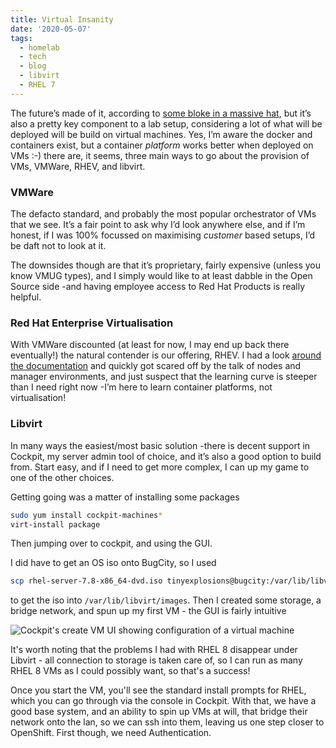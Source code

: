 ```yaml
---
title: Virtual Insanity
date: '2020-05-07'
tags:
  - homelab
  - tech
  - blog
  - libvirt
  - RHEL 7
---
```

The future’s made of it, according to [some bloke in a massive hat](https://youtu.be/4JkIs37a2JE), but it’s also a pretty key component to a lab setup, considering a lot of what will be deployed will be build on virtual machines. Yes, I’m aware the docker and containers exist, but a container *platform* works better when deployed on VMs :-) there are, it seems, three main ways to go about the provision of VMs, VMWare, RHEV, and libvirt. 

### VMWare
The defacto standard, and probably the most popular orchestrator of VMs that we see. It’s a fair point to ask why I’d look anywhere else, and if I’m honest, if I was 100% focussed on maximising *customer* based setups, I’d be daft not to look at it. 

The downsides though are that it’s proprietary, fairly expensive (unless you know VMUG types), and I simply would like to at least dabble in the Open Source side -and having employee access to Red Hat Products is really helpful. 

### Red Hat Enterprise Virtualisation 
With VMWare discounted (at least for now, I may end up back there eventually!) the natural contender is our offering, RHEV. I had a look [around the documentation](https://access.redhat.com/documentation/en-us/red_hat_virtualization/4.3/html-single/installing_red_hat_virtualization_as_a_standalone_manager_with_local_databases/index) and quickly got scared off by the talk of nodes and manager environments, and just suspect that the learning curve is steeper than I need right now -I’m here to learn container platforms, not virtualisation!

### Libvirt
In many ways the easiest/most basic solution -there is decent support in Cockpit, my server admin tool of choice, and it’s also a good option to build from. Start easy, and if I need to get more complex, I can up my game to one of the other choices. 

Getting going was a matter of installing some packages

```bash
sudo yum install cockpit-machines*
virt-install package
```

Then jumping over to cockpit, and using the GUI. 

I did have to get an OS iso onto BugCity, so I used 

```bash
scp rhel-server-7.8-x86_64-dvd.iso tinyexplosions@bugcity:/var/lib/libvirt/images/rhel-server-7.8-x86_64-dvd.iso
```

to get the iso into `/var/lib/libvirt/images`. Then I created some storage, a bridge network, and spun up my first VM - the GUI is fairly intuitive

![Cockpit's create VM UI showing configuration of a virtual machine](/images/create-vm.png "UI for creating a VM (ignore the warning on installation source, that's to be sorted another day. Still works as it should though)")

It's worth noting that the problems I had with RHEL 8 disappear under Libvirt - all connection to storage is taken care of, so I can run as many RHEL 8 VMs as I could possibly want, so that's a success!

Once you start the VM, you'll see the standard install prompts for RHEL, which you can go through via the console in Cockpit. With that, we have a good base system, and an ability to spin up VMs at will, that bridge their network onto the lan, so we can ssh into them, leaving us one step closer to OpenShift. First though, we need Authentication.